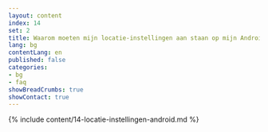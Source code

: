 ```yaml
---
layout: content
index: 14
set: 2
title: Waarom moeten mijn locatie-instellingen aan staan op mijn Android-telefoon?
lang: bg
contentLang: en
published: false
categories:
- bg
- faq
showBreadCrumbs: true
showContact: true
---
```

{% include content/14-locatie-instellingen-android.md %}
